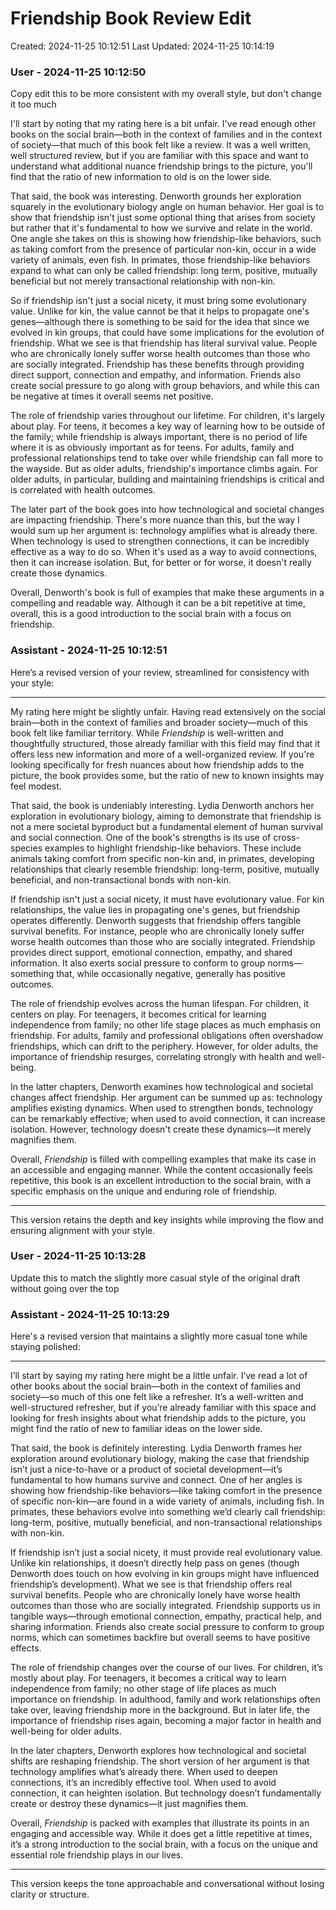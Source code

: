 # Friendship Book Review Edit

Created: 2024-11-25 10:12:51
Last Updated: 2024-11-25 10:14:19

### User - 2024-11-25 10:12:50

Copy edit this to be more consistent with my overall style, but don't change it too much

I'll start by noting that my rating here is a bit unfair. I've read enough other books on the social brain—both in the context of families and in the context of society—that much of this book felt like a review. It was a well written, well structured review, but if you are familiar with this space and want to understand what additional nuance friendship brings to the picture, you'll find that the ratio of new information to old is on the lower side. 

That said, the book was interesting. Denworth grounds her exploration squarely in the evolutionary biology angle on human behavior. Her goal is to show that friendship isn't just some optional thing that arises from society but rather that it's fundamental to how we survive and relate in the world. One angle she takes on this is showing how friendship-like behaviors, such as taking comfort from the presence of particular non-kin, occur in a wide variety of animals, even fish. In primates, those friendship-like behaviors expand to what can only be called friendship: long term, positive, mutually beneficial but not merely transactional relationship with non-kin. 

So if friendship isn't just a social nicety, it must bring some evolutionary value. Unlike for kin, the value cannot be that it helps to propagate one's genes—although there is something to be said for the idea that since we evolved in kin groups, that could have some implications for the evolution of friendship. What we see is that friendship has literal survival value. People who are chronically lonely suffer worse health outcomes than those who are socially integrated. Friendship has these benefits through providing direct support, connection and empathy, and information. Friends also create social pressure to go along with group behaviors, and while this can be negative at times it overall seems net positive.

The role of friendship varies throughout our lifetime. For children, it's largely about play. For teens, it becomes a key way of learning how to be outside of the family; while friendship is always important, there is no period of life where it is as obviously important as for teens. For adults, family and professional relationships tend to take over while friendship can fall more to the wayside. But as older adults, friendship's importance climbs again. For older adults, in particular, building and maintaining friendships is critical and is correlated with health outcomes.

The later part of the book goes into how technological and societal changes are impacting friendship. There's more nuance than this, but the way I would sum up her argument is: technology amplifies what is already there. When technology is used to strengthen connections, it can be incredibly effective as a way to do so. When it's used as a way to avoid connections, then it can increase isolation. But, for better or for worse, it doesn't really create those dynamics. 

Overall, Denworth's book is full of examples that make these arguments in a compelling and readable way. Although it can be a bit repetitive at time, overall, this is a good introduction to the social brain with a focus on friendship.

### Assistant - 2024-11-25 10:12:51

Here’s a revised version of your review, streamlined for consistency with your style:

---

My rating here might be slightly unfair. Having read extensively on the social brain—both in the context of families and broader society—much of this book felt like familiar territory. While *Friendship* is well-written and thoughtfully structured, those already familiar with this field may find that it offers less new information and more of a well-organized review. If you're looking specifically for fresh nuances about how friendship adds to the picture, the book provides some, but the ratio of new to known insights may feel modest.

That said, the book is undeniably interesting. Lydia Denworth anchors her exploration in evolutionary biology, aiming to demonstrate that friendship is not a mere societal byproduct but a fundamental element of human survival and social connection. One of the book's strengths is its use of cross-species examples to highlight friendship-like behaviors. These include animals taking comfort from specific non-kin and, in primates, developing relationships that clearly resemble friendship: long-term, positive, mutually beneficial, and non-transactional bonds with non-kin.

If friendship isn't just a social nicety, it must have evolutionary value. For kin relationships, the value lies in propagating one's genes, but friendship operates differently. Denworth suggests that friendship offers tangible survival benefits. For instance, people who are chronically lonely suffer worse health outcomes than those who are socially integrated. Friendship provides direct support, emotional connection, empathy, and shared information. It also exerts social pressure to conform to group norms—something that, while occasionally negative, generally has positive outcomes.

The role of friendship evolves across the human lifespan. For children, it centers on play. For teenagers, it becomes critical for learning independence from family; no other life stage places as much emphasis on friendship. For adults, family and professional obligations often overshadow friendships, which can drift to the periphery. However, for older adults, the importance of friendship resurges, correlating strongly with health and well-being.

In the latter chapters, Denworth examines how technological and societal changes affect friendship. Her argument can be summed up as: technology amplifies existing dynamics. When used to strengthen bonds, technology can be remarkably effective; when used to avoid connection, it can increase isolation. However, technology doesn't create these dynamics—it merely magnifies them.

Overall, *Friendship* is filled with compelling examples that make its case in an accessible and engaging manner. While the content occasionally feels repetitive, this book is an excellent introduction to the social brain, with a specific emphasis on the unique and enduring role of friendship.

--- 

This version retains the depth and key insights while improving the flow and ensuring alignment with your style.

### User - 2024-11-25 10:13:28

Update this to match the slightly more casual style of the original draft without going over the top

### Assistant - 2024-11-25 10:13:29

Here's a revised version that maintains a slightly more casual tone while staying polished:

---

I’ll start by saying my rating here might be a little unfair. I’ve read a lot of other books about the social brain—both in the context of families and society—so much of this one felt like a refresher. It’s a well-written and well-structured refresher, but if you’re already familiar with this space and looking for fresh insights about what friendship adds to the picture, you might find the ratio of new to familiar ideas on the lower side.

That said, the book is definitely interesting. Lydia Denworth frames her exploration around evolutionary biology, making the case that friendship isn’t just a nice-to-have or a product of societal development—it’s fundamental to how humans survive and connect. One of her angles is showing how friendship-like behaviors—like taking comfort in the presence of specific non-kin—are found in a wide variety of animals, including fish. In primates, these behaviors evolve into something we’d clearly call friendship: long-term, positive, mutually beneficial, and non-transactional relationships with non-kin.

If friendship isn’t just a social nicety, it must provide real evolutionary value. Unlike kin relationships, it doesn’t directly help pass on genes (though Denworth does touch on how evolving in kin groups might have influenced friendship’s development). What we see is that friendship offers real survival benefits. People who are chronically lonely have worse health outcomes than those who are socially integrated. Friendship supports us in tangible ways—through emotional connection, empathy, practical help, and sharing information. Friends also create social pressure to conform to group norms, which can sometimes backfire but overall seems to have positive effects.

The role of friendship changes over the course of our lives. For children, it’s mostly about play. For teenagers, it becomes a critical way to learn independence from family; no other stage of life places as much importance on friendship. In adulthood, family and work relationships often take over, leaving friendship more in the background. But in later life, the importance of friendship rises again, becoming a major factor in health and well-being for older adults.

In the later chapters, Denworth explores how technological and societal shifts are reshaping friendship. The short version of her argument is that technology amplifies what’s already there. When used to deepen connections, it’s an incredibly effective tool. When used to avoid connection, it can heighten isolation. But technology doesn’t fundamentally create or destroy these dynamics—it just magnifies them.

Overall, *Friendship* is packed with examples that illustrate its points in an engaging and accessible way. While it does get a little repetitive at times, it’s a strong introduction to the social brain, with a focus on the unique and essential role friendship plays in our lives.

---

This version keeps the tone approachable and conversational without losing clarity or structure.

